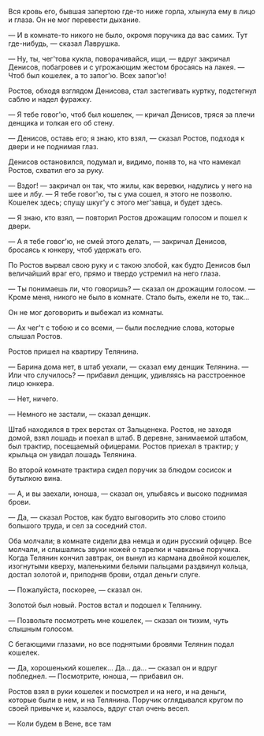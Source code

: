 Вся кровь его, бывшая запертою где-то ниже горла, хлынула ему в лицо и глаза. Он не мог перевести дыхание.

— И в комнате-то никого не было, окромя поручика да вас самих. Тут где-нибудь, — сказал Лаврушка.

— Ну, ты, чег'това кукла, поворачивайся, ищи, — вдруг закричал Денисов, побагровев и с угрожающим жестом бросаясь на лакея. — Чтоб был кошелек, а то запог'ю. Всех запог'ю!

Ростов, обходя взглядом Денисова, стал застегивать куртку, подстегнул саблю и надел фуражку.

— Я тебе говог'ю, чтоб был кошелек, — кричал Денисов, тряся за плечи денщика и толкая его об стену.

— Денисов, оставь его; я знаю, кто взял, — сказал Ростов, подходя к двери и не поднимая глаз.

Денисов остановился, подумал и, видимо, поняв то, на что намекал Ростов, схватил его за руку.

— Вздог! — закричал он так, что жилы, как веревки, надулись у него на шее и лбу. — Я тебе говог'ю, ты с ума сошел, я этого не позволю. Кошелек здесь; спущу шкуг'у с этого мег'завца, и будет здесь.

— Я знаю, кто взял, — повторил Ростов дрожащим голосом и пошел к двери.

— А я тебе говог'ю, не смей этого делать, — закричал Денисов, бросаясь к юнкеру, чтоб удержать его.

По Ростов вырвал свою руку и с такою злобой, как будто Денисов был величайший враг его, прямо и твердо устремил на него глаза.

— Ты понимаешь ли, что говоришь? — сказал он дрожащим голосом. — Кроме меня, никого не было в комнате. Стало быть, ежели не то, так…

Он не мог договорить и выбежал из комнаты.

— Ах чег'т с тобою и со всеми, — были последние слова, которые слышал Ростов.

Ростов пришел на квартиру Телянина.

— Барина дома нет, в штаб уехали, — сказал ему денщик Телянина. — Или что случилось? — прибавил денщик, удивляясь на расстроенное лицо юнкера.

— Нет, ничего.

— Немного не застали, — сказал денщик.

Штаб находился в трех верстах от Зальценека. Ростов, не заходя домой, взял лошадь и поехал в штаб. В деревне, занимаемой штабом, был трактир, посещаемый офицерами. Ростов приехал в трактир; у крыльца он увидал лошадь Телянина.

Во второй комнате трактира сидел поручик за блюдом сосисок и бутылкою вина.

— А, и вы заехали, юноша, — сказал он, улыбаясь и высоко поднимая брови.

— Да, — сказал Ростов, как будто выговорить это слово стоило большого труда, и сел за соседний стол.

Оба молчали; в комнате сидели два немца и один русский офицер. Все молчали, и слышались звуки ножей о тарелки и чавканье поручика. Когда Телянин кончил завтрак, он вынул из кармана двойной кошелек, изогнутыми кверху, маленькими белыми пальцами раздвинул кольца, достал золотой и, приподняв брови, отдал деньги слуге.

— Пожалуйста, поскорее, — сказал он.

Золотой был новый. Ростов встал и подошел к Телянину.

— Позвольте посмотреть мне кошелек, — сказал он тихим, чуть слышным голосом.

С бегающими глазами, но все поднятыми бровями Телянин подал кошелек.

— Да, хорошенький кошелек… Да… да… — сказал он и вдруг побледнел. — Посмотрите, юноша, — прибавил он.

Ростов взял в руки кошелек и посмотрел и на него, и на деньги, которые были в нем, и на Телянина. Поручик оглядывался кругом по своей привычке и, казалось, вдруг стал очень весел.

— Коли будем в Вене, все там

